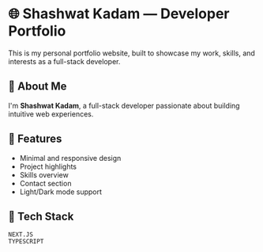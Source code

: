 # 🌐 Shashwat Kadam — Developer Portfolio

This is my personal portfolio website, built to showcase my work, skills, and interests as a full-stack developer.

## 🚀 About Me

I'm **Shashwat Kadam**, a full-stack developer passionate about building intuitive web experiences. 

## 💼 Features

- Minimal and responsive design
- Project highlights
- Skills overview
- Contact section
- Light/Dark mode support

## 🔧 Tech Stack

    NEXT.JS
    TYPESCRIPT

